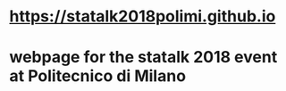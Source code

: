 # https://statalk2018polimi.github.io
# webpage for the statalk 2018 event at Politecnico di Milano
